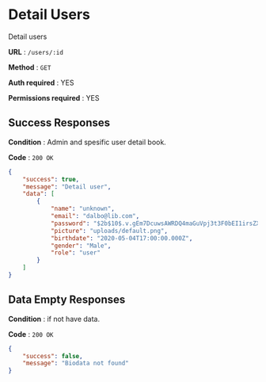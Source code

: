 # Detail Users

Detail users

**URL** : `/users/:id`

**Method** : `GET`

**Auth required** : YES

**Permissions required** : YES

## Success Responses

**Condition** : Admin and spesific user detail book.

**Code** : `200 OK`


```json
{
    "success": true,
    "message": "Detail user",
    "data": [
        {
            "name": "unknown",
            "email": "dalbo@lib.com",
            "password": "$2b$10$.v.gEm7DcuwsAWRDQ4maGuVpj3t3F0bEI1irsZXQtI8FdfQX.QpIW",
            "picture": "uploads/default.png",
            "birthdate": "2020-05-04T17:00:00.000Z",
            "gender": "Male",
            "role": "user"
        }
    ]
}
```
## Data Empty Responses

**Condition** : if not have data.

**Code** : `200 OK`

```json
{
    "success": false,
    "message": "Biodata not found"
}
```